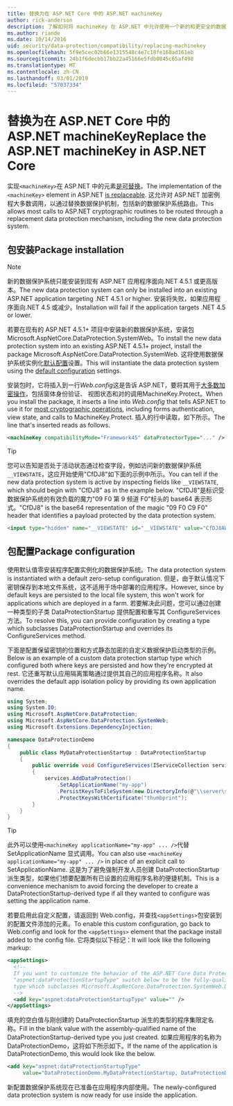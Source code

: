 ```yaml
---
title: 替换为在 ASP.NET Core 中的 ASP.NET machineKey
author: rick-anderson
description: 了解如何将 machineKey 在 ASP.NET 中允许使用一个新的和更安全的数据保护系统。
ms.author: riande
ms.date: 10/14/2016
uid: security/data-protection/compatibility/replacing-machinekey
ms.openlocfilehash: 5f9e5cec02b66e1315548c4e7c18fe168ad161eb
ms.sourcegitcommit: 24b1f6decbb17bb22a45166e5fdb0845c65af498
ms.translationtype: MT
ms.contentlocale: zh-CN
ms.lasthandoff: 03/01/2019
ms.locfileid: "57037334"
---
```

# <a name="replace-the-aspnet-machinekey-in-aspnet-core"></a><span data-ttu-id="f1a45-103">替换为在 ASP.NET Core 中的 ASP.NET machineKey</span><span class="sxs-lookup"><span data-stu-id="f1a45-103">Replace the ASP.NET machineKey in ASP.NET Core</span></span>

<a name="compatibility-replacing-machinekey"></a>

<span data-ttu-id="f1a45-104">实现`<machineKey>`在 ASP.NET 中的元素[是可替换](https://blogs.msdn.microsoft.com/webdev/2012/10/23/cryptographic-improvements-in-asp-net-4-5-pt-2/)。</span><span class="sxs-lookup"><span data-stu-id="f1a45-104">The implementation of the `<machineKey>` element in ASP.NET [is replaceable](https://blogs.msdn.microsoft.com/webdev/2012/10/23/cryptographic-improvements-in-asp-net-4-5-pt-2/).</span></span> <span data-ttu-id="f1a45-105">这允许对 ASP.NET 加密例程大多数调用，以通过替换数据保护机制，包括新的数据保护系统路由。</span><span class="sxs-lookup"><span data-stu-id="f1a45-105">This allows most calls to ASP.NET cryptographic routines to be routed through a replacement data protection mechanism, including the new data protection system.</span></span>

## <a name="package-installation"></a><span data-ttu-id="f1a45-106">包安装</span><span class="sxs-lookup"><span data-stu-id="f1a45-106">Package installation</span></span>

> [!NOTE]
> <span data-ttu-id="f1a45-107">新的数据保护系统只能安装到现有 ASP.NET 应用程序面向.NET 4.5.1 或更高版本。</span><span class="sxs-lookup"><span data-stu-id="f1a45-107">The new data protection system can only be installed into an existing ASP.NET application targeting .NET 4.5.1 or higher.</span></span> <span data-ttu-id="f1a45-108">安装将失败，如果应用程序面向.NET 4.5 或减少。</span><span class="sxs-lookup"><span data-stu-id="f1a45-108">Installation will fail if the application targets .NET 4.5 or lower.</span></span>

<span data-ttu-id="f1a45-109">若要在现有的 ASP.NET 4.5.1+ 项目中安装新的数据保护系统，安装包 Microsoft.AspNetCore.DataProtection.SystemWeb。</span><span class="sxs-lookup"><span data-stu-id="f1a45-109">To install the new data protection system into an existing ASP.NET 4.5.1+ project, install the package Microsoft.AspNetCore.DataProtection.SystemWeb.</span></span> <span data-ttu-id="f1a45-110">这将使用数据保护系统实例化[默认配置](xref:security/data-protection/configuration/default-settings)设置。</span><span class="sxs-lookup"><span data-stu-id="f1a45-110">This will instantiate the data protection system using the [default configuration](xref:security/data-protection/configuration/default-settings) settings.</span></span>

<span data-ttu-id="f1a45-111">安装包时，它将插入到一行*Web.config*这是告诉 ASP.NET，要将其用于[大多数加密操作](https://blogs.msdn.microsoft.com/webdev/2012/10/23/cryptographic-improvements-in-asp-net-4-5-pt-2/)，包括窗体身份验证、 视图状态和对的调用MachineKey.Protect。</span><span class="sxs-lookup"><span data-stu-id="f1a45-111">When you install the package, it inserts a line into *Web.config* that tells ASP.NET to use it for [most cryptographic operations](https://blogs.msdn.microsoft.com/webdev/2012/10/23/cryptographic-improvements-in-asp-net-4-5-pt-2/), including forms authentication, view state, and calls to MachineKey.Protect.</span></span> <span data-ttu-id="f1a45-112">插入的行中读取，如下所示。</span><span class="sxs-lookup"><span data-stu-id="f1a45-112">The line that's inserted reads as follows.</span></span>

```xml
<machineKey compatibilityMode="Framework45" dataProtectorType="..." />
```

>[!TIP]
> <span data-ttu-id="f1a45-113">您可以告知是否处于活动状态通过检查字段，例如访问新的数据保护系统`__VIEWSTATE`，这应开始使用"CfDJ8"如下面的示例中所示。</span><span class="sxs-lookup"><span data-stu-id="f1a45-113">You can tell if the new data protection system is active by inspecting fields like `__VIEWSTATE`, which should begin with "CfDJ8" as in the example below.</span></span> <span data-ttu-id="f1a45-114">"CfDJ8"是标识受数据保护系统的有效负载的魔力"09 F0 第 9 频道 F0"标头的 base64 表示形式。</span><span class="sxs-lookup"><span data-stu-id="f1a45-114">"CfDJ8" is the base64 representation of the magic "09 F0 C9 F0" header that identifies a payload protected by the data protection system.</span></span>

```html
<input type="hidden" name="__VIEWSTATE" id="__VIEWSTATE" value="CfDJ8AWPr2EQPTBGs3L2GCZOpk..." />
```

## <a name="package-configuration"></a><span data-ttu-id="f1a45-115">包配置</span><span class="sxs-lookup"><span data-stu-id="f1a45-115">Package configuration</span></span>

<span data-ttu-id="f1a45-116">使用默认值零安装程序配置实例化的数据保护系统。</span><span class="sxs-lookup"><span data-stu-id="f1a45-116">The data protection system is instantiated with a default zero-setup configuration.</span></span> <span data-ttu-id="f1a45-117">但是，由于默认情况下密钥保存到本地文件系统，这不适用于场中部署的应用程序。</span><span class="sxs-lookup"><span data-stu-id="f1a45-117">However, since by default keys are persisted to the local file system, this won't work for applications which are deployed in a farm.</span></span> <span data-ttu-id="f1a45-118">若要解决此问题，您可以通过创建一种类型的子类 DataProtectionStartup 提供配置和重写其 ConfigureServices 方法。</span><span class="sxs-lookup"><span data-stu-id="f1a45-118">To resolve this, you can provide configuration by creating a type which subclasses DataProtectionStartup and overrides its ConfigureServices method.</span></span>

<span data-ttu-id="f1a45-119">下面是配置保留密钥的位置和方式静态加密的自定义数据保护启动类型的示例。</span><span class="sxs-lookup"><span data-stu-id="f1a45-119">Below is an example of a custom data protection startup type which configured both where keys are persisted and how they're encrypted at rest.</span></span> <span data-ttu-id="f1a45-120">它还重写默认应用隔离策略通过提供其自己的应用程序名称。</span><span class="sxs-lookup"><span data-stu-id="f1a45-120">It also overrides the default app isolation policy by providing its own application name.</span></span>

```csharp
using System;
using System.IO;
using Microsoft.AspNetCore.DataProtection;
using Microsoft.AspNetCore.DataProtection.SystemWeb;
using Microsoft.Extensions.DependencyInjection;

namespace DataProtectionDemo
{
    public class MyDataProtectionStartup : DataProtectionStartup
    {
        public override void ConfigureServices(IServiceCollection services)
        {
            services.AddDataProtection()
                .SetApplicationName("my-app")
                .PersistKeysToFileSystem(new DirectoryInfo(@"\\server\share\myapp-keys\"))
                .ProtectKeysWithCertificate("thumbprint");
        }
    }
}
```

>[!TIP]
> <span data-ttu-id="f1a45-121">此外可以使用`<machineKey applicationName="my-app" ... />`代替 SetApplicationName 显式调用。</span><span class="sxs-lookup"><span data-stu-id="f1a45-121">You can also use `<machineKey applicationName="my-app" ... />` in place of an explicit call to SetApplicationName.</span></span> <span data-ttu-id="f1a45-122">这是为了避免强制开发人员创建 DataProtectionStartup 派生类型，如果他们想要配置所有已设置的应用程序名称的便捷机制。</span><span class="sxs-lookup"><span data-stu-id="f1a45-122">This is a convenience mechanism to avoid forcing the developer to create a DataProtectionStartup-derived type if all they wanted to configure was setting the application name.</span></span>

<span data-ttu-id="f1a45-123">若要启用此自定义配置，请返回到 Web.config，并查找`<appSettings>`包安装到的配置文件添加的元素。</span><span class="sxs-lookup"><span data-stu-id="f1a45-123">To enable this custom configuration, go back to Web.config and look for the `<appSettings>` element that the package install added to the config file.</span></span> <span data-ttu-id="f1a45-124">它将类似以下标记：</span><span class="sxs-lookup"><span data-stu-id="f1a45-124">It will look like the following markup:</span></span>

```xml
<appSettings>
  <!--
  If you want to customize the behavior of the ASP.NET Core Data Protection stack, set the
  "aspnet:dataProtectionStartupType" switch below to be the fully-qualified name of a
  type which subclasses Microsoft.AspNetCore.DataProtection.SystemWeb.DataProtectionStartup.
  -->
  <add key="aspnet:dataProtectionStartupType" value="" />
</appSettings>
```

<span data-ttu-id="f1a45-125">填充的空白值与刚创建的 DataProtectionStartup 派生的类型的程序集限定名称。</span><span class="sxs-lookup"><span data-stu-id="f1a45-125">Fill in the blank value with the assembly-qualified name of the DataProtectionStartup-derived type you just created.</span></span> <span data-ttu-id="f1a45-126">如果应用程序的名称为 DataProtectionDemo，这将如下所示如下。</span><span class="sxs-lookup"><span data-stu-id="f1a45-126">If the name of the application is DataProtectionDemo, this would look like the below.</span></span>

```xml
<add key="aspnet:dataProtectionStartupType"
     value="DataProtectionDemo.MyDataProtectionStartup, DataProtectionDemo" />
```

<span data-ttu-id="f1a45-127">新配置数据保护系统现在已准备在应用程序内部使用。</span><span class="sxs-lookup"><span data-stu-id="f1a45-127">The newly-configured data protection system is now ready for use inside the application.</span></span>
